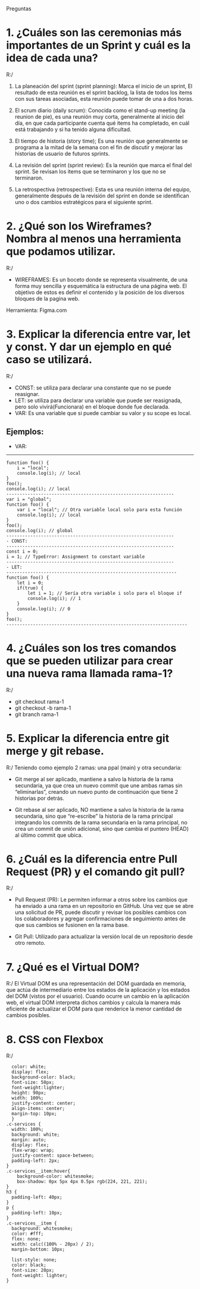 
Preguntas
# 1. ¿Cuáles son las ceremonias más importantes de un Sprint y cuál es la idea de cada una?
R:/
 1. La planeación del sprint (sprint planning): Marca el inicio de un sprint, El resultado de esta reunión es el sprint backlog, la    lista  de todos los items con sus tareas asociadas, esta reunión puede tomar de una a dos horas. 

 2. El scrum diario (daily scrum): Conocida como el stand-up meeting (la reunion de pie), es una reunión muy corta, generalmente al inicio del día, en que cada participante cuenta qué items ha completado, en cuál está trabajando y si ha tenido alguna dificultad.

 3. El tiempo de historia (story time); Es una reunión que generalmente se programa a la mitad de la semana con el fin de discutir y mejorar las historias de usuario de futuros sprints.

 4. La revisión del sprint (sprint review): Es la reunión que marca el final del sprint. Se revisan los items que se terminaron y los que no se terminaron.

 5. La retrospectiva (retrospective): Esta es una reunión interna del equipo, generalmente después de la revisión del sprint en donde se identifican uno o dos cambios estratégicos para el siguiente sprint.

# 2. ¿Qué son los Wireframes? Nombra al menos una herramienta que podamos utilizar.
R:/
- WIREFRAMES: Es un boceto donde se representa visualmente, de una forma muy sencilla y esquemática la estructura de una página web. El objetivo de estos es definir el contenido y la posición de los diversos bloques de la pagina web. 

Herramienta: Figma.com

# 3. Explicar la diferencia entre var, let y const. Y dar un ejemplo en qué caso se utilizará.
R:/
- CONST: se utiliza para declarar una constante que no se puede reasignar.
- LET: se utiliza para declarar una variable que puede ser reasignada, pero solo vivirá(Funcionara) en el bloque donde fue declarada.
- VAR: Es una variable que si puede cambiar su valor y su scope es local.

Ejemplos:
--------------------------------------------------------------
- VAR:
--------------------------------------------------------------
```var i = "global";
function foo() {
    i = "local";
    console.log(i); // local
}
foo();
console.log(i); // local
---------------------------------------------------------------
var i = "global";
function foo() {
    var i = "local"; // Otra variable local solo para esta función
    console.log(i); // local
}
foo();
console.log(i); // global
---------------------------------------------------------------
- CONST:
---------------------------------------------------------------
const i = 0;
i = 1; // TypeError: Assignment to constant variable
---------------------------------------------------------------
- LET:
----------------------------------------------------------------
function foo() {
    let i = 0;
    if(true) {
        let i = 1; // Sería otra variable i solo para el bloque if
        console.log(i); // 1
    }
    console.log(i); // 0
}
foo(); 
--------------------------------------------------------------------
``` 

# 4. ¿Cuáles son los tres comandos que se pueden utilizar para crear una nueva rama llamada rama-1?
R:/
- git checkout rama-1
- git checkout -b rama-1
- git branch rama-1
# 5. Explicar la diferencia entre git merge y git rebase.
R:/ 
Teniendo como ejemplo 2 ramas: una ppal (main) y otra secundaria:

- Git merge al ser aplicado, mantiene a salvo la historia de la rama secundaria, ya que crea un nuevo commit que une ambas ramas sin “eliminarlas”, creando un nuevo punto de continuación que tiene 2 historias por detrás.

- Git rebase al ser aplicado, NO mantiene a salvo la historia de la rama secundaria, sino que “re-escribe” la historia de la rama principal integrando los commits de la rama secundaria en la rama principal, no crea un commit de unión adicional, sino que cambia el puntero (HEAD) al último commit que ubica.

# 6. ¿Cuál es la diferencia entre Pull Request (PR) y el comando git pull?
R:/
- Pull Request (PR): Le permiten informar a otros sobre los cambios que ha enviado a una rama en un repositorio en GitHub. Una vez que se abre una solicitud de PR, puede discutir y revisar los posibles cambios con los colaboradores y agregar confirmaciones de seguimiento antes de que sus cambios se fusionen en la rama base.

- Git Pull: Utilizado para actualizar la versión local de un repositorio desde otro remoto.

# 7. ¿Qué es el Virtual DOM?
R:/
El Virtual DOM es una representación del DOM guardada en memoria, que actúa de intermediario entre los estados de la aplicación y los estados del DOM (vistos por el usuario). Cuando ocurre un cambio en la aplicación web, el virtual DOM interpreta dichos cambios y calcula la manera más eficiente de actualizar el DOM para que renderice la menor cantidad de cambios posibles.

# 8. CSS con Flexbox
R:/ 
```.c-section__title {
  color: white;
  display: flex;
  background-color: black;
  font-size: 50px;
  font-weight:lighter;
  height: 90px;
  width: 100%;
  justify-content: center;
  align-items: center;
  margin-top: 10px;
  }
.c-services {
  width: 100%;
  background: white;
  margin: auto;
  display: flex;
  flex-wrap: wrap;
  justify-content: space-between;
  padding-left: 2px;
}
.c-services__item:hover{
    background-color: whitesmoke;
    box-shadow: 0px 5px 4px 0.5px rgb(224, 221, 221);
}
h3 {
  padding-left: 40px;
}
p {
  padding-left: 10px;
}
.c-services__item {
  background: whitesmoke;
  color: #fff;
  flex: none;
  width: calc((100% - 20px) / 2);
  margin-bottom: 10px;

  list-style: none;
  color: black;
  font-size: 20px;
  font-weight: lighter;
}
